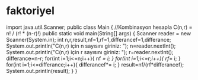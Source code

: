 # faktoriyel
import java.util.Scanner;
public class Main {
    //Kombinasyon hesapla C(n,r) = n! / (r! * (n-r)!)
    public static void main(String[] args) {
        Scanner reader = new Scanner(System.in);
        int n,r,result,nf=1,rf=1,differancef=1,differance;
        System.out.println("C(n,r) için n sayısını giriniz: ");
        n=reader.nextInt();
        System.out.println("C(n,r) için r sayısını giriniz: ");
        r=reader.nextInt();
        differance=n-r;
        for(int i=1;i<=n;i++){
            nf *= i;
        }
        for(int i=1;i<=r;i++){
            rf*= i;
        }
        for(int i=1;i<=differance;i++){
            differancef*= i;
        }
        result=nf/(rf*differancef);
        System.out.println(result);
    }
}
